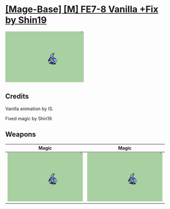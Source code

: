 # [\[Mage-Base\] \[M\] FE7-8 Vanilla +Fix by Shin19](./)

<img src="./6.%20Magic/Magic_000.png" alt="[Mage-Base] [M] FE7-8 Vanilla +Fix by Shin19 standing" />

## Credits

Vanilla animation by IS. 

Fixed magic by Shin19.

## Weapons


|Magic |Magic |
|  :---: | :---: |
| <img alt="Magic animation" src="./6.%20Magic/Magic.gif" /> | <img alt="Magic animation" src="./6.%20Magic%20(Fixed)/Magic.gif" /> |
